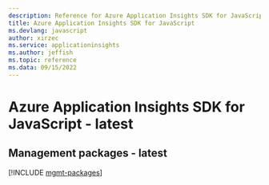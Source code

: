 ```yaml
---
description: Reference for Azure Application Insights SDK for JavaScript
title: Azure Application Insights SDK for JavaScript
ms.devlang: javascript
author: xirzec
ms.service: applicationinsights
ms.author: jeffish
ms.topic: reference
ms.data: 09/15/2022
---
```

# Azure Application Insights SDK for JavaScript - latest

## Management packages - latest
[!INCLUDE [mgmt-packages](application-insights-mgmt-index.md)]